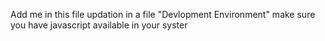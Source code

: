 Add me in this file
updation in a file 
"Devlopment Environment"
make sure you have javascript available in your syster
